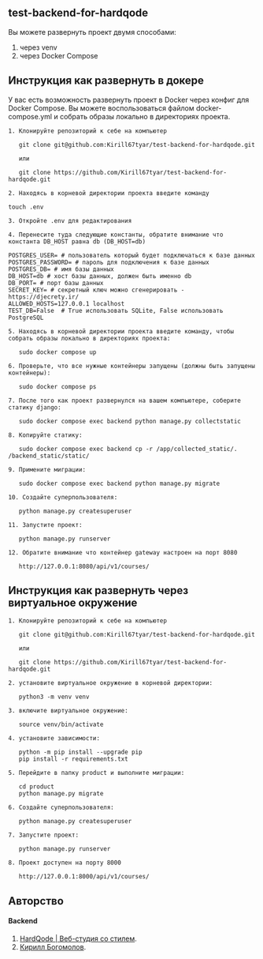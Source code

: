 ## test-backend-for-hardqode 

Вы можете развернуть проект двумя способами: 
1.  через venv
2. через Docker Compose


## Инструкция как развернуть в докере

У вас есть возможность развернуть проект в Docker через конфиг для Docker Compose. Вы можете воспользоваться файлом docker-compose.yml и собрать образы локально в директориях проекта.
```
1. Клонируйте репозиторий к себе на компьютер

   git clone git@github.com:Kirill67tyar/test-backend-for-hardqode.git
   
   или

   git clone https://github.com/Kirill67tyar/test-backend-for-hardqode.git

2. Находясь в корневой директории проекта введите команду

touch .env

3. Откройте .env для редактирования

4. Перенесите туда следующие константы, обратите внимание что константа DB_HOST равна db (DB_HOST=db)

POSTGRES_USER= # пользователь который будет подключаться к базе данных
POSTGRES_PASSWORD= # пароль для подключения к базе данных
POSTGRES_DB= # имя базы данных
DB_HOST=db # хост базы данных, должен быть именно db
DB_PORT= # порт базы данных
SECRET_KEY= # секретный ключ можно сгенерировать - https://djecrety.ir/
ALLOWED_HOSTS=127.0.0.1 localhost
TEST_DB=False  # True использовать SQLite, False использовать PostgreSQL

5. Находясь в корневой директории проекта введите команду, чтобы собрать образы локально в директориях проекта:

   sudo docker compose up

6. Проверьте, что все нужные контейнеры запущены (должны быть запущены контейнеры):

   sudo docker compose ps

7. После того как проект развернулся на вашем компьютере, соберите статику django:

   sudo docker compose exec backend python manage.py collectstatic

8. Копируйте статику:

   sudo docker compose exec backend cp -r /app/collected_static/. /backend_static/static/

9. Примените миграции:

   sudo docker compose exec backend python manage.py migrate

10. Создайте суперпользователя:
   
   python manage.py createsuperuser

11. Запустите проект:

   python manage.py runserver

12. Обратите внимание что контейнер gateway настроен на порт 8080

   http://127.0.0.1:8080/api/v1/courses/
```

## Инструкция как развернуть через виртуальное окружение
```
1. Клонируйте репозиторий к себе на компьютер

   git clone git@github.com:Kirill67tyar/test-backend-for-hardqode.git
   
   или

   git clone https://github.com/Kirill67tyar/test-backend-for-hardqode.git

2. установите виртуальное окружение в корневой директории:

   python3 -m venv venv

3. включите виртуальное окружение:

   source venv/bin/activate

4. установите зависимости:

   python -m pip install --upgrade pip
   pip install -r requirements.txt

5. Перейдите в папку product и выполните миграции:
   
   cd product
   python manage.py migrate

6. Создайте суперпользователя:
   
   python manage.py createsuperuser

7. Запустите проект:
   
   python manage.py runserver

8. Проект доступен на порту 8000

   http://127.0.0.1:8000/api/v1/courses/

```

## Авторство

#### Backend

 1. [HardQode | Веб-студия со стилем](https://hardqode.com/).
 2. [Кирилл Богомолов](https://github.com/Kirill67tyar).
